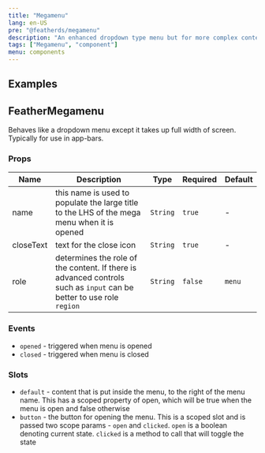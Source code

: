```yaml
---
title: "Megamenu"
lang: en-US
pre: "@featherds/megamenu"
description: "An enhanced dropdown type menu but for more complex content."
tags: ["Megamenu", "component"]
menu: components
---
```


## Examples

<Megamenu-Examples />

## FeatherMegamenu

Behaves like a dropdown menu except it takes up full width of screen. Typically for use in app-bars.

### Props

| Name      | Description                                                                                                          | Type     | Required | Default |
| --------- | -------------------------------------------------------------------------------------------------------------------- | -------- | -------- | ------- |
| name      | this name is used to populate the large title to the LHS of the mega menu when it is opened                          | `String` | `true`   | -       |
| closeText | text for the close icon                                                                                              | `String` | `true`   | -       |
| role      | determines the role of the content. If there is advanced controls such as `input` can be better to use role `region` | `String` | `false`  | `menu`  |

### Events

- `opened` - triggered when menu is opened
- `closed` - triggered when menu is closed

### Slots

- `default` - content that is put inside the menu, to the right of the menu name. This has a scoped property of open, which will be true when the menu is open and false otherwise
- `button` - the button for opening the menu. This is a scoped slot and is passed two scope params - `open` and `clicked`. `open` is a boolean denoting current state. `clicked` is a method to call that will toggle the state
